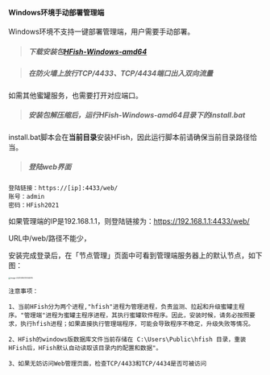 #### Windows环境手动部署管理端

Windows环境不支持一键部署管理端，用户需要手动部署。

> ##### 下载安装包[HFish-Windows-amd64](https://hfish.cn-bj.ufileos.com/hfish-3.3.5-windows-amd64.tgz) ##### 

> ##### 在防火墙上放行TCP/4433、TCP/4434端口出入双向流量 ##### 

如需其他蜜罐服务，也需要打开对应端口。

> ##### 安装包解压缩后，运行HFish-Windows-amd64目录下的install.bat ##### 

install.bat脚本会在**当前目录**安装HFish，因此运行脚本前请确保当前目录路径恰当。

> ##### 登陆web界面 ##### 

```
登陆链接：https://[ip]:4433/web/
账号：admin
密码：HFish2021
```

如果管理端的IP是192.168.1.1，则登陆链接为：https://192.168.1.1:4433/web/

URL中/web/路径不能少，

安装完成登录后，在「节点管理」页面中可看到管理端服务器上的默认节点，如下图：

<img src="https://hfish.net/images/image-20210914113134975.png" alt="image-20210914113134975" style="zoom: 25%;" />

`注意事项：`

`1、当前HFish分为两个进程,"hfish"进程为管理进程，负责监测、拉起和升级蜜罐主程序。"管理端"进程为蜜罐主程序进程，其执行蜜罐软件程序。因此，安装时候，请务必按照要求，执行hfish进程；如果直接执行管理端程序，可能会导致程序不稳定，升级失败等情况。`

`2、HFish的windows版数据库文件当前存储在 C:\Users\Public\hfish 目录，重装HFish后，HFish默认自动读取该目录内的配置和数据"。`

`3、如果无妨访问Web管理页面，检查TCP/4433和TCP/4434是否可被访问`

